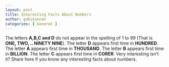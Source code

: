 ```yaml
---
layout: post
title: Interesting Facts About Numbers
author: gobikannan
categories: [ General ]
---
```


The letters **A,B,C and D** do not appear in the spelling of 1 to 99 (That is **ONE, TWO, .. NINETY NINE**). The letter **D** appears first time in **HUNDRED**. The letter **A** appears first time in **THOUSAND**. The letter **B** appears first time in **BILLION**. The letter **C** appears first time in **CORER**. Very interesting isn’t it? Share here if you know any interesting facts about numbers.